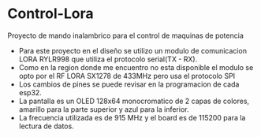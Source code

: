 # Control-Lora
Proyecto de mando inalambrico para el control de maquinas de potencia

- Para este proyecto en el diseño se utilizo un modulo de comunicacion LORA RYLR998 que utiliza el protocolo serial(TX - RX).
- Como en la region donde me encuentro no esta disponible el modulo se opto por el RF LORA SX1278 de 433MHz pero usa el protocolo SPI
- Los cambios de pines se puede revisar en la programacion de cada esp32.
- La pantalla es un OLED 128x64 monocromatico de 2 capas de colores, amarillo para la parte superior y azul para la inferior.
- La frecuencia utilizada es de 915 MHz y el board es de 115200 para la lectura de datos.